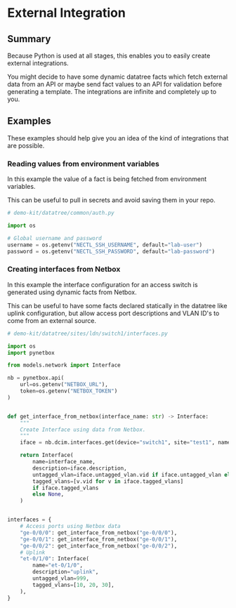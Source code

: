 <!--
 Copyright (C) 2022 Adam Kirchberger

 This file is part of Nectl.

 Nectl is free software: you can redistribute it and/or modify
 it under the terms of the GNU General Public License as published by
 the Free Software Foundation, either version 3 of the License, or
 (at your option) any later version.

 Nectl is distributed in the hope that it will be useful,
 but WITHOUT ANY WARRANTY; without even the implied warranty of
 MERCHANTABILITY or FITNESS FOR A PARTICULAR PURPOSE.  See the
 GNU General Public License for more details.

 You should have received a copy of the GNU General Public License
 along with Nectl.  If not, see <http://www.gnu.org/licenses/>.
-->

# External Integration

## Summary

Because Python is used at all stages, this enables you to easily create external integrations.

You might decide to have some dynamic datatree facts which fetch external data from an API or maybe send fact values to an API for validation before generating a template. The integrations are infinite and completely up to you.

## Examples

These examples should help give you an idea of the kind of integrations that are possible.

### Reading values from environment variables

In this example the value of a fact is being fetched from environment variables.

This can be useful to pull in secrets and avoid saving them in your repo.

```python
# demo-kit/datatree/common/auth.py

import os

# Global username and password
username = os.getenv("NECTL_SSH_USERNAME", default="lab-user")
password = os.getenv("NECTL_SSH_PASSWORD", default="lab-password")
```

### Creating interfaces from Netbox

In this example the interface configuration for an access switch is generated using dynamic facts from Netbox.

This can be useful to have some facts declared statically in the datatree like uplink configuration, but allow access port descriptions and VLAN ID's to come from an external source.

```python
# demo-kit/datatree/sites/ldn/switch1/interfaces.py

import os
import pynetbox

from models.network import Interface

nb = pynetbox.api(
    url=os.getenv("NETBOX_URL"),
    token=os.getenv("NETBOX_TOKEN")
)


def get_interface_from_netbox(interface_name: str) -> Interface:
    """
    Create Interface using data from Netbox.
    """
    iface = nb.dcim.interfaces.get(device="switch1", site="test1", name=interface_name)

    return Interface(
        name=interface_name,
        description=iface.description,
        untagged_vlan=iface.untagged_vlan.vid if iface.untagged_vlan else None,
        tagged_vlans=[v.vid for v in iface.tagged_vlans]
        if iface.tagged_vlans
        else None,
    )


interfaces = {
    # Access ports using Netbox data
    "ge-0/0/0": get_interface_from_netbox("ge-0/0/0"),
    "ge-0/0/1": get_interface_from_netbox("ge-0/0/1"),
    "ge-0/0/2": get_interface_from_netbox("ge-0/0/2"),
    # Uplink
    "et-0/1/0": Interface(
        name="et-0/1/0",
        description="uplink",
        untagged_vlan=999,
        tagged_vlans=[10, 20, 30],
    ),
}
```
